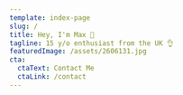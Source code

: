 ```yaml
---
template: index-page
slug: /
title: Hey, I'm Max 👋
tagline: 15 y/o enthusiast from the UK 👌
featuredImage: /assets/2606131.jpg
cta:
  ctaText: Contact Me
  ctaLink: /contact
---
```

